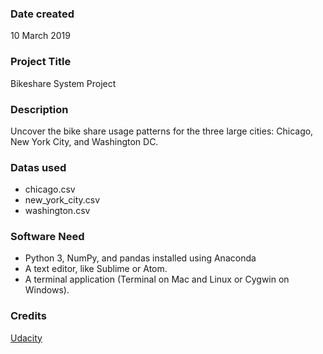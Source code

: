 ### Date created
10 March 2019

### Project Title
Bikeshare System Project

### Description
Uncover the bike share usage patterns for the three large cities: Chicago, New York City, and Washington DC.

### Datas used
- chicago.csv
- new_york_city.csv
- washington.csv

### Software Need
- Python 3, NumPy, and pandas installed using Anaconda
- A text editor, like Sublime or Atom.
- A terminal application (Terminal on Mac and Linux or Cygwin on Windows).

### Credits
[Udacity](https://www.udacity.com/)


